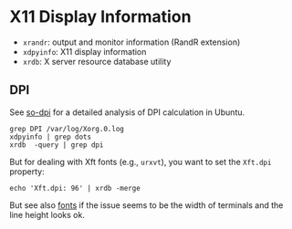 X11 Display Information
=======================

* `xrandr`: output and monitor information (RandR extension)
* `xdpyinfo`: X11 display information
* `xrdb`: X server resource database utility


DPI
---

See [so-dpi] for a detailed analysis of DPI calculation in Ubuntu.

    grep DPI /var/log/Xorg.0.log
    xdpyinfo | grep dots
    xrdb  -query | grep dpi

But for dealing with Xft fonts (e.g., `urxvt`), you want to set the
`Xft.dpi` property:

    echo 'Xft.dpi: 96' | xrdb -merge

But see also [fonts](fonts.md) if the issue seems to be the width of
terminals and the line height looks ok.



[so-dpi]: https://askubuntu.com/a/272172/354600
